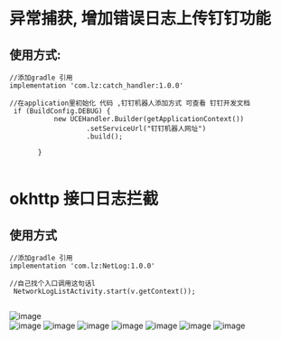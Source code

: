 # 异常捕获, 增加错误日志上传钉钉功能
##  使用方式:

 ```
 //添加gradle 引用  
 implementation 'com.lz:catch_handler:1.0.0'
 
 //在application里初始化 代码 ,钉钉机器人添加方式 可查看 钉钉开发文档
  if (BuildConfig.DEBUG) {
            new UCEHandler.Builder(getApplicationContext())
                    .setServiceUrl("钉钉机器人网址")
                    .build();

        }

 
 ```
 
 # okhttp 接口日志拦截
 ## 使用方式 
 
 ```
 //添加gradle 引用  
 implementation 'com.lz:NetLog:1.0.0'

//自己找个入口调用这句话l
  NetworkLogListActivity.start(v.getContext());

 
 ```
 
 ![image](https://github.com/liuzeze/catch_handler/blob/master/img/Screenshot_2019-01-14-11-22-58.png)  
  ![image](https://github.com/liuzeze/catch_handler/blob/master/img/Screenshot_2019-01-14-11-23-15.png)
   ![image](https://github.com/liuzeze/catch_handler/blob/master/img/Screenshot_2019-01-14-11-23-28.png)
    ![image](https://github.com/liuzeze/catch_handler/blob/master/img/Screenshot_2019-01-14-11-24-11.png)
     ![image](https://github.com/liuzeze/catch_handler/blob/master/img/Screenshot_2019-01-14-11-27-05.png)
      ![image](https://github.com/liuzeze/catch_handler/blob/master/img/Screenshot_2019-01-14-11-27-09.png)
       ![image](https://github.com/liuzeze/catch_handler/blob/master/img/Screenshot_2019-01-14-11-27-22.png)
       ![image](https://github.com/liuzeze/catch_handler/blob/master/img/Screenshot_2019-01-14-11-27-25.png)

